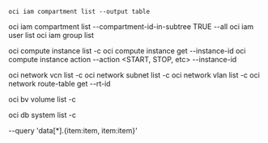 
```
oci iam compartment list --output table
```

oci iam compartment list --compartment-id-in-subtree TRUE --all
oci iam user list
oci iam group list

oci compute instance list -c <compartment-id>
oci compute instance get --instance-id <instance-id>
oci compute instance action --action <START, STOP, etc> --instance-id <instance-id>

oci network vcn list -c <compartment-id>
oci network subnet list -c <compartment-id>
oci network vlan list -c <compartment-id>
oci network route-table get --rt-id <route-table-id>

oci bv volume list -c <compartment-id>

oci db system list -c <compartment-id>

--query 'data[*].{item:item, item:item}'
